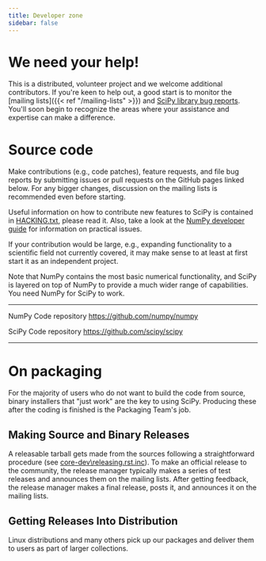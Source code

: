 ```yaml
---
title: Developer zone
sidebar: false
---
```


# We need your help!

This is a distributed, volunteer project and we welcome additional
contributors. If you\'re keen to help out, a good start is to monitor
the [mailing lists]({{< ref "/mailing-lists" >}}) and
[SciPy library bug
         reports](https://github.com/scipy/scipy/issues).
You\'ll soon begin to recognize the areas where your assistance and
expertise can make a difference.

# Source code

Make contributions (e.g., code patches), feature requests, and file bug
reports by submitting issues or pull requests on the GitHub pages linked
below. For any bigger changes, discussion on the mailing lists is
recommended even before starting.

Useful information on how to contribute new features to SciPy is
contained in
[HACKING.txt](https://github.com/scipy/scipy/blob/main/HACKING.rst.txt),
please read it. Also, take a look at the [NumPy developer
guide](http://docs.scipy.org/doc/numpy/dev/) for information on
practical issues.

If your contribution would be large, e.g., expanding functionality to a
scientific field not currently covered, it may make sense to at least at
first start it as an independent project.

Note that NumPy contains the most basic numerical functionality, and
SciPy is layered on top of NumPy to provide a much wider range of
capabilities. You need NumPy for SciPy to work.

  ------- ----------------------- ---------------------------------------
  NumPy   Code repository         <https://github.com/numpy/numpy>

  SciPy   Code repository         <https://github.com/scipy/scipy>
  ------- ----------------------- ---------------------------------------

# On packaging

For the majority of users who do not want to build the code from source,
binary installers that \"just work\" are the key to using SciPy.
Producing these after the coding is finished is the Packaging Team\'s
job.

## Making Source and Binary Releases

A releasable tarball gets made from the sources following a
straightforward procedure (see
[core-dev\releasing.rst.inc](http://scipy.github.io/devdocs/dev/core-dev/index.html#making-a-scipy-release)).
To make an official release to the community, the release manager
typically makes a series of test releases and announces them on the
mailing lists. After getting feedback, the release manager makes a final
release, posts it, and announces it on the mailing lists.

## Getting Releases Into Distribution

Linux distributions and many others pick up our packages and deliver
them to users as part of larger collections.

